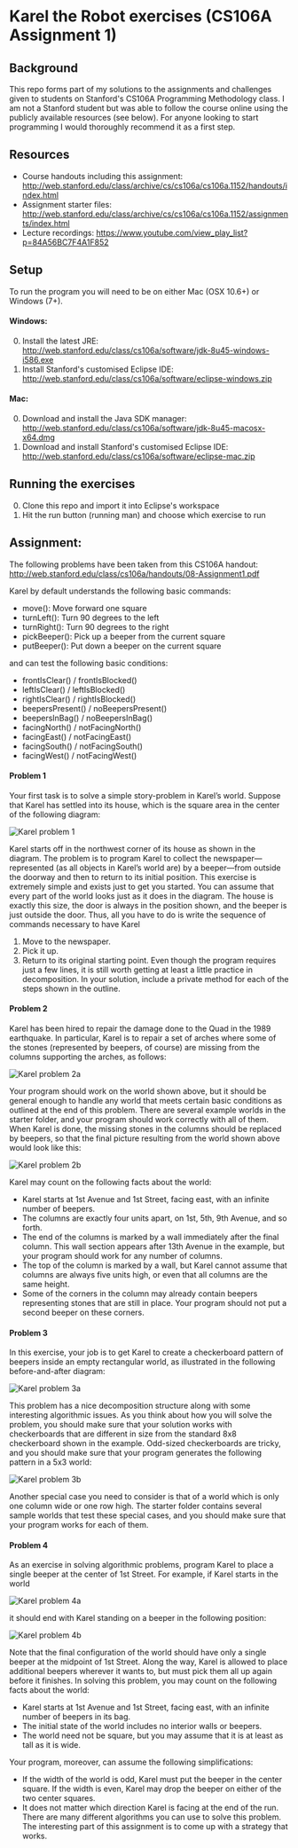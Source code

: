 Karel the Robot exercises (CS106A Assignment 1)
===
Background
---
This repo forms part of my solutions to the assignments and challenges given to students on Stanford's CS106A Programming Methodology class. I am not a Stanford student but was able to follow the course online using the publicly available resources (see below). For anyone looking to start programming I would thoroughly recommend it as a first step.

Resources
---
- Course handouts including this assignment: http://web.stanford.edu/class/archive/cs/cs106a/cs106a.1152/handouts/index.html
- Assignment starter files: http://web.stanford.edu/class/archive/cs/cs106a/cs106a.1152/assignments/index.html
- Lecture recordings: https://www.youtube.com/view_play_list?p=84A56BC7F4A1F852

Setup
---
To run the program you will need to be on either Mac (OSX 10.6+) or Windows (7+).
#### Windows: ####
0. Install the latest JRE: http://web.stanford.edu/class/cs106a/software/jdk-8u45-windows-i586.exe
0. Install Stanford's customised Eclipse IDE: http://web.stanford.edu/class/cs106a/software/eclipse-windows.zip

#### Mac: ####
0. Download and install the Java SDK manager: http://web.stanford.edu/class/cs106a/software/jdk-8u45-macosx-x64.dmg
0. Download and install Stanford's customised Eclipse IDE: http://web.stanford.edu/class/cs106a/software/eclipse-mac.zip

Running the exercises
---
0. Clone this repo and import it into Eclipse's workspace
0. Hit the run button (running man) and choose which exercise to run

Assignment:
---
The following problems have been taken from this CS106A handout: http://web.stanford.edu/class/cs106a/handouts/08-Assignment1.pdf

Karel by default understands the following basic commands:
- move(): Move forward one square
- turnLeft(): Turn 90 degrees to the left
- turnRight(): Turn 90 degrees to the right
- pickBeeper(): Pick up a beeper from the current square
- putBeeper(): Put down a beeper on the current square

and can test the following basic conditions:
- frontIsClear() / frontIsBlocked()
- leftIsClear() / leftIsBlocked()
- rightIsClear() / rightIsBlocked()
- beepersPresent() / noBeepersPresent()
- beepersInBag() / noBeepersInBag()
- facingNorth() / notFacingNorth()
- facingEast() / notFacingEast()
- facingSouth() / notFacingSouth()
- facingWest() / notFacingWest()

#### Problem 1 ####
Your first task is to solve a simple story-problem in Karel’s world. Suppose that Karel
has settled into its house, which is the square area in the center of the following diagram:

![Karel problem 1](http://i.imgur.com/OK7Gcdc.png)

Karel starts off in the northwest corner of its house as shown in the diagram. The problem
is to program Karel to collect the newspaper—represented (as all objects in Karel’s world
are) by a beeper—from outside the doorway and then to return to its initial position.
This exercise is extremely simple and exists just to get you started. You can assume that
every part of the world looks just as it does in the diagram. The house is exactly this size,
the door is always in the position shown, and the beeper is just outside the door. Thus, all
you have to do is write the sequence of commands necessary to have Karel
1. Move to the newspaper.
2. Pick it up.
3. Return to its original starting point.
Even though the program requires just a few lines, it is still worth getting at least a little
practice in decomposition. In your solution, include a private method for each of the
steps shown in the outline.

#### Problem 2 ####
Karel has been hired to repair the damage done to the Quad in the 1989 earthquake. In
particular, Karel is to repair a set of arches where some of the stones (represented by
beepers, of course) are missing from the columns supporting the arches, as follows:

![Karel problem 2a](http://i.imgur.com/OytcwUE.png)

Your program should work on the world shown above, but it should be general enough to
handle any world that meets certain basic conditions as outlined at the end of this
problem. There are several example worlds in the starter folder, and your program should
work correctly with all of them.
When Karel is done, the missing stones in the columns should be replaced by beepers, so
that the final picture resulting from the world shown above would look like this:

![Karel problem 2b](http://i.imgur.com/V1oV3EJ.png)

Karel may count on the following facts about the world:
- Karel starts at 1st Avenue and 1st Street, facing east, with an infinite number of
beepers.
- The columns are exactly four units apart, on 1st, 5th, 9th Avenue, and so forth.
- The end of the columns is marked by a wall immediately after the final column. This
wall section appears after 13th Avenue in the example, but your program should work
for any number of columns.
- The top of the column is marked by a wall, but Karel cannot assume that columns are
always five units high, or even that all columns are the same height.
- Some of the corners in the column may already contain beepers representing stones
that are still in place. Your program should not put a second beeper on these corners.

#### Problem 3 ####

In this exercise, your job is to get Karel to create a checkerboard pattern of beepers inside
an empty rectangular world, as illustrated in the following before-and-after diagram:

![Karel problem 3a](http://i.imgur.com/7BYZFpL.png)

This problem has a nice decomposition structure along with some interesting algorithmic
issues. As you think about how you will solve the problem, you should make sure that
your solution works with checkerboards that are different in size from the standard 8x8
checkerboard shown in the example. Odd-sized checkerboards are tricky, and you should
make sure that your program generates the following pattern in a 5x3 world:

![Karel problem 3b](http://i.imgur.com/Af6zr37.png)

Another special case you need to consider is that of a world which is only one column
wide or one row high. The starter folder contains several sample worlds that test these
special cases, and you should make sure that your program works for each of them.

#### Problem 4 ####
As an exercise in solving algorithmic problems, program Karel to place a single beeper at
the center of 1st Street. For example, if Karel starts in the world

![Karel problem 4a](http://i.imgur.com/hcd1eaz.png)

it should end with Karel standing on a beeper in the following position:

![Karel problem 4b](http://i.imgur.com/AxqEqjr.png)

Note that the final configuration of the world should have only a single beeper at the
midpoint of 1st Street. Along the way, Karel is allowed to place additional beepers
wherever it wants to, but must pick them all up again before it finishes.
In solving this problem, you may count on the following facts about the world:
- Karel starts at 1st Avenue and 1st Street, facing east, with an infinite number of
beepers in its bag.
- The initial state of the world includes no interior walls or beepers.
- The world need not be square, but you may assume that it is at least as tall as it is
wide.

Your program, moreover, can assume the following simplifications:

- If the width of the world is odd, Karel must put the beeper in the center square. If the
width is even, Karel may drop the beeper on either of the two center squares.
- It does not matter which direction Karel is facing at the end of the run.
There are many different algorithms you can use to solve this problem. The interesting
part of this assignment is to come up with a strategy that works.
